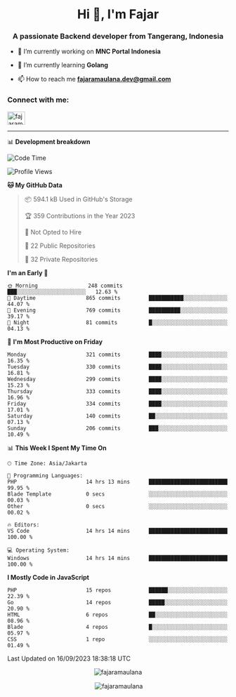 <h1 align="center">Hi 👋, I'm Fajar</h1>
<h3 align="center">A passionate Backend developer from Tangerang, Indonesia</h3>

<!-- <p align="left"> <img src="https://komarev.com/ghpvc/?username=fajaramaulana&label=Profile%20views&color=0e75b6&style=flat" alt="fajaramaulana" /> </p> -->

- 🔭 I’m currently working on **MNC Portal Indonesia**

- 🌱 I’m currently learning **Golang**

- 📫 How to reach me **fajaramaulana.dev@gmail.com**

<h3 align="left">Connect with me:</h3>
<p align="left">
<a href="https://linkedin.com/in/fajar-agus-maulana-73533a180/" target="blank"><img align="center" src="https://raw.githubusercontent.com/rahuldkjain/github-profile-readme-generator/master/src/images/icons/Social/linked-in-alt.svg" alt="fajaramaulana" height="30" width="40" /></a>
</p>

-------

📊 **Development breakdown**
<!--START_SECTION:waka-->
![Code Time](http://img.shields.io/badge/Code%20Time-1%2C301%20hrs%2014%20mins-blue)

![Profile Views](http://img.shields.io/badge/Profile%20Views-0-blue)

**🐱 My GitHub Data** 

> 📦 594.1 kB Used in GitHub's Storage 
 > 
> 🏆 359 Contributions in the Year 2023
 > 
> 🚫 Not Opted to Hire
 > 
> 📜 22 Public Repositories 
 > 
> 🔑 32 Private Repositories 
 > 
**I'm an Early 🐤** 

```text
🌞 Morning                248 commits         ███░░░░░░░░░░░░░░░░░░░░░░   12.63 % 
🌆 Daytime                865 commits         ███████████░░░░░░░░░░░░░░   44.07 % 
🌃 Evening                769 commits         ██████████░░░░░░░░░░░░░░░   39.17 % 
🌙 Night                  81 commits          █░░░░░░░░░░░░░░░░░░░░░░░░   04.13 % 
```
📅 **I'm Most Productive on Friday** 

```text
Monday                   321 commits         ████░░░░░░░░░░░░░░░░░░░░░   16.35 % 
Tuesday                  330 commits         ████░░░░░░░░░░░░░░░░░░░░░   16.81 % 
Wednesday                299 commits         ████░░░░░░░░░░░░░░░░░░░░░   15.23 % 
Thursday                 333 commits         ████░░░░░░░░░░░░░░░░░░░░░   16.96 % 
Friday                   334 commits         ████░░░░░░░░░░░░░░░░░░░░░   17.01 % 
Saturday                 140 commits         ██░░░░░░░░░░░░░░░░░░░░░░░   07.13 % 
Sunday                   206 commits         ███░░░░░░░░░░░░░░░░░░░░░░   10.49 % 
```


📊 **This Week I Spent My Time On** 

```text
🕑︎ Time Zone: Asia/Jakarta

💬 Programming Languages: 
PHP                      14 hrs 13 mins      █████████████████████████   99.95 % 
Blade Template           0 secs              ░░░░░░░░░░░░░░░░░░░░░░░░░   00.03 % 
Other                    0 secs              ░░░░░░░░░░░░░░░░░░░░░░░░░   00.02 % 

🔥 Editors: 
VS Code                  14 hrs 14 mins      █████████████████████████   100.00 % 

💻 Operating System: 
Windows                  14 hrs 14 mins      █████████████████████████   100.00 % 
```

**I Mostly Code in JavaScript** 

```text
PHP                      15 repos            ██████░░░░░░░░░░░░░░░░░░░   22.39 % 
Go                       14 repos            █████░░░░░░░░░░░░░░░░░░░░   20.90 % 
HTML                     6 repos             ██░░░░░░░░░░░░░░░░░░░░░░░   08.96 % 
Blade                    4 repos             █░░░░░░░░░░░░░░░░░░░░░░░░   05.97 % 
CSS                      1 repo              ░░░░░░░░░░░░░░░░░░░░░░░░░   01.49 % 
```




 Last Updated on 16/09/2023 18:38:18 UTC
<!--END_SECTION:waka-->
<p align="center"><img align="center" src="https://github-readme-stats.vercel.app/api/top-langs?username=fajaramaulana&show_icons=true&locale=en&layout=compact" alt="fajaramaulana" /></p>

<p align="center">&nbsp;<img align="center" src="https://github-readme-stats.vercel.app/api?username=fajaramaulana&show_icons=true&locale=en" alt="fajaramaulana" /></p>
